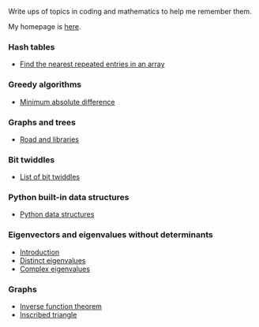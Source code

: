 Write ups of topics in coding and mathematics to help me remember them.

My homepage is [here](https://mwpb.uk).

### Hash tables

* [Find the nearest repeated entries in an array](nearest_repeated_entries.md)

### Greedy algorithms

* [Minimum absolute difference](nearest_abs_difference.md)

### Graphs and trees

* [Road and libraries](roads-and-libraries.md)

### Bit twiddles

* [List of bit twiddles](list-bit-twiddles.md)

### Python built-in data structures

* [Python data structures](python-data-structures.md)

### Eigenvectors and eigenvalues without determinants

* [Introduction](introEigenvectors.md)
* [Distinct eigenvalues](distinctEigenvalues.md)
* [Complex eigenvalues](complexEigenvalues.md)

### Graphs

* [Inverse function theorem](inverse-function-theorem.html)
* [Inscribed triangle](inscribed.html)